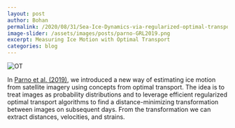 ```yaml
---
layout: post
author: Bohan
permalink: /2020/08/31/Sea-Ice-Dynamics-via-regularized-optimal-transport.html
image-slider: /assets/images/posts/parno-GRL2019.png
excerpt: Measuring Ice Motion with Optimal Transport
categories: blog
---
```


<img class="img-fluid" src="{{site.baseurl}}/{{page.image-slider}}" alt="OT">

In [Parno et al. (2019)](https://agupubs.onlinelibrary.wiley.com/doi/abs/10.1029/2019GL083037), we introduced a new way of estimating ice motion from satellite imagery using concepts from optimal transport.  The idea is to treat images as probability distributions and to leverage efficient regularized optimal transport algorithms to find a distance-minimizing transformation between images on subsequent days.  From the transformation we can extract distances, velocities, and strains.
